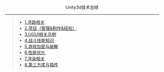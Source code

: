 <div align='center'>Unity3d技术总结</div>

---
>- [1.寻路相关](https://github.com/YYYWJ01/Unity3d_technical-summary/tree/main/1.Pathfinding)
>- [2.项目（管理&制作&经验）](https://github.com/YYYWJ01/Unity3d_technical-summary/tree/main/2.ProjectManagement)
>- [3.UGUI相关示例](https://github.com/YYYWJ01/Unity3d_technical-summary/tree/main/3.UGUIModule)
>- [4.战斗技能知识](https://github.com/YYYWJ01/Unity3d_technical-summary/tree/main/4.BattleSkillModule)
>- [5.游戏加密与破解](https://github.com/YYYWJ01/Unity3d_technical-summary/tree/main/5.GameEncryption)
>- [6.性能优化](https://github.com/YYYWJ01/Unity3d_technical-summary/tree/main/6.PerformanceOptimization)
>- [7.渲染相关](https://github.com/YYYWJ01/Unity3d_technical-summary/tree/main/7.RenderModule)
>- [8.第三方库与插件]()